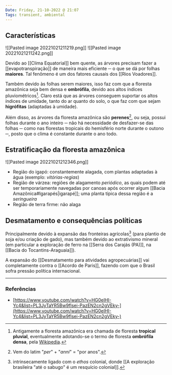 ```yaml
---
Date: Friday, 21-10-2022 @ 21:07
Tags: transient, ambiental
---
```

## Características
![[Pasted image 20221021211219.png]]  ![[Pasted image 20221021211242.png]]

Devido ao [[Clima Equatorial]] bem quente, as árvores precisam fazer a [[evapotranspiração]] de maneira mais eficiente ─ o que se dá por folhas **maiores**. Tal fenômeno é um dos fatores causais dos [[Rios Voadores]].

Também devido às folhas serem maiores, isso faz com que a floresta amazônica seja bem densa e **ombrófila**, devido aos altos índices pluviométricos[^1]. Claro está que as árvores conseguem suportar os altos índices de umidade, tanto do ar quanto do solo, o que faz com que sejam **higrófitas** (adaptadas à umidade).

Além disso, as árvores da floresta amazônica são **perenes**[^2], ou seja, possui folhas durante o ano inteiro ─ não há necessidade de desfazer-se das folhas ─ como nas florestas tropicais do hemisfério norte durante o outono ─, posto que o clima é constante durante o ano todo.

## Estratificação da floresta amazônica
![[Pasted image 20221021212346.png]]

- Região do igapó: constantemente alagada, com plantas adaptadas à água (exemplo: *vitórias-regias*)
- Região de várzea: regiões de alagamento *periódico*, as quais podem até ser temporariamente navegadas por canoas após ocorrer algum [[Bacia Amazônica#Igarapés|igarapé]]; uma planta típica dessa região é a *seringueira*
- Região de terra firme: não alaga

## Desmatamento e consequências políticas
Principalmente devido à expansão das fronteiras agrícolas[^3] (para plantio de soja e/ou criação de gado), mas também devido ao extrativismo mineral (em particular a exploração de ferro na [[Serra dos Carajás (PA)]], na [[Bacia do Tocantins-Araguaia]]).

A expansão do [[Desmatamento para atividades agropecuárias]] vai completamente contra o [[Acordo de Paris]], fazendo com que o Brasil sofra pressão política internacional.

---
### Referências
- [https://www.youtube.com/watch?v=HG0elHI-Yc4&list=PL3JyTaYR5Bw9flsei-PazEN2cn2gVEky-](https://www.youtube.com/watch?v=HG0elHI-Yc4&list=PL3JyTaYR5Bw9flsei-PazEN2cn2gVEky-)

[^1]: Antigamente a floresta amazônica era chamada de floresta **tropical pluvial**, eventualmente adotando-se o termo de floresta **ombrófila densa**, pela [Wikipedia](https://pt.wikipedia.org/wiki/Floresta_ombr%C3%B3fila_densa). 
[^2]: Vem do latim "*per*" + "*anni*" = "por anos".
[^3]: intrinsecamente ligado com o *ethos* colonial, donde [[A exploração brasileira "até o sabugo" é um resquício colonial]].